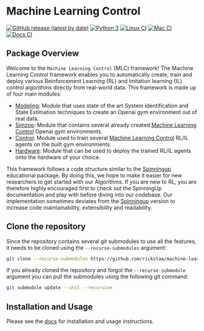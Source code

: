 # Machine Learning Control

[![GitHub release (latest by date)](https://img.shields.io/github/v/release/rickstaa/machine-learning-control)](https://github.com/rickstaa/machine-learning-control/releases)
[![Python 3](https://img.shields.io/badge/Python-3.9%20%7C%203.8%20%7C%203.7%20%7C%203.6-green)](https://www.python.org/)
[![Linux CI](https://github.com/rickstaa/machine-learning-control/workflows/Linux%20CI/badge.svg)](https://github.com/rickstaa/machine-learning-control/actions?query=workflow%3A%22Linux+CI%22)
[![Mac CI](https://github.com/rickstaa/machine-learning-control/workflows/Mac%20CI/badge.svg)](https://github.com/rickstaa/machine-learning-control/actions?query=workflow%3A%22Mac+CI%22)
[![Docs CI](https://github.com/rickstaa/machine-learning-control/workflows/Docs%20CI/badge.svg)](https://github.com/rickstaa/machine-learning-control/actions?query=workflow%3A%22Docs+CI%22)

## Package Overview

Welcome to the `Machine Learning Control` (MLC) framework! The Machine Learning Control framework enables
you to automatically create, train and deploy various Reinforcement Learning (RL) and
Imitation learning (IL) control algorithms directly from real-world data. This framework
is made up of four main modules:

-   [Modeling](./machine_learning_control/modeling): Module that uses state of the art System Identification and State Estimation techniques to create an Openai gym environment out of real data.
-   [Simzoo](https://github.com/rickstaa/simzoo): Module that contains several already created [Machine Learning Control](https://rickstaa.github.io/machine-learning-control/simzoo/simzoo.html) Openai gym environments.
-   [Control](./machine_learning_control/control): Module used to train several [Machine Learning Control](https://rickstaa.github.io/machine-learning-control/control/control.html) RL/IL agents on the built gym environments.
-   [Hardware](./machine_learning_control/hardware): Module that can be used to deploy the trained RL/IL agents onto the hardware of your choice.

This framework follows a code structure similar to the [Spinningup](https://spinningup.openai.com/en/latest/) educational package. By doing this, we hope to make it easier for new researchers to get started with our Algorithms. If you are new to RL, you are therefore highly encouraged first to check out the SpinningUp documentation and play with before diving into our codebase. Our implementation sometimes deviates from the [Spinningup](https://spinningup.openai.com/en/latest/) version to increase code maintainability, extensibility and readability.

## Clone the repository

Since the repository contains several git submodules to use all the features, it needs
to be cloned using the `--recurse-submodules` argument:

```bash
git clone --recurse-submodules https://github.com/rickstaa/machine-learning-control.git
```

If you already cloned the repository and forgot the `--recurse-submodule` argument you
can pull the submodules using the following git command:

```bash
git submodule update --init --recursive
```

## Installation and Usage

Please see the [docs](https://rickstaa.github.io/machine-learning-control/) for installation and usage instructions.
